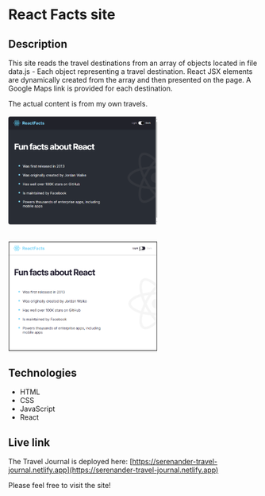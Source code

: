 # React Facts site

## Description
This site reads the travel destinations from an array of objects located in file data.js - Each object representing a travel destination. React JSX elements are dynamically created from the array and then presented on the page. A Google Maps link is provided for each destination.

The actual content is from my own travels.
<br/>
<br/>
<img src="dark-mode.png" alt="Screenshot." width="300px"/>

<br/>
<img src="light-mode.png" alt="Screenshot." width="300px"/>

## Technologies
- HTML
- CSS
- JavaScript
- React

## Live link
The Travel Journal is deployed here:
[https://serenander-travel-journal.netlify.app](https://serenander-travel-journal.netlify.app)

Please feel free to visit the site!
